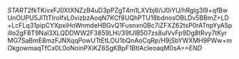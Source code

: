 $START$2fkTKivxFJ0XtXNZzB4uD3pPZgT4m1LXVbj6/iJ0iYU/hRglg3l9+qfBwUnOUPU5JlTtTIrolfxL0vizbzAoqN7KCf8UQhPTU18bdnosOBLDv5BBmZ+LD+LcFLq31pipCYXpxiHoWnmdeHBGvQ1Fusnxn0Bc7iZFXZ62tsP0rATnpYyA5pillo2gF8T9NaI3XLQDDWW2F3859LHI/39fJIB507zs8uIVvFp9Dg8tRvy7tKyrMG7SaBmE8mzFJNXqqPowUTtEtLOU1bQnAoCqRp/H9jSbYWXMH9PWw+mOkgowmaqTfCx0L0oNoinPXiKZ6SgKBpF1BtIAcIeoaqM0sA==$END$